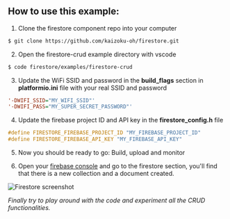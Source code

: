 ## How to use this example:

1. Clone the firestore component repo into your computer
``` bash
$ git clone https://github.com/kaizoku-oh/firestore.git
```

2. Open the firestore-crud example directory with vscode
``` bash
$ code firestore/examples/firestore-crud
```

3. Update the WiFi SSID and password in the **build_flags** section in **platformio.ini** file with your real SSID and password
``` INI
'-DWIFI_SSID="MY_WIFI_SSID"'
'-DWIFI_PASS="MY_SUPER_SECRET_PASSWORD"'
```

4. Update the firebase project ID and API key in the **firestore_config.h** file
``` C
#define FIRESTORE_FIREBASE_PROJECT_ID "MY_FIREBASE_PROJECT_ID"
#define FIRESTORE_FIREBASE_API_KEY "MY_FIREBASE_API_KEY"
```

5. Now you should be ready to go: Build, upload and monitor

6. Open your [firebase console](https://console.firebase.google.com/) and go to the firestore section, you'll find that there is a new collection and a document created.

![Firestore screenshot](https://raw.githubusercontent.com/kaizoku-oh/firestore/example-update/docs/images/firestore.png)

*Finally try to play around with the code and experiment all the CRUD functionalities.*